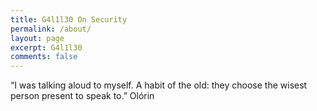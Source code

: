 ```yaml
---
title: G4l1l30 On Security
permalink: /about/
layout: page
excerpt: G4l1l30
comments: false
---
```


“I was talking aloud to myself. A habit of the old: they choose the wisest person present to speak to.” Olórin
